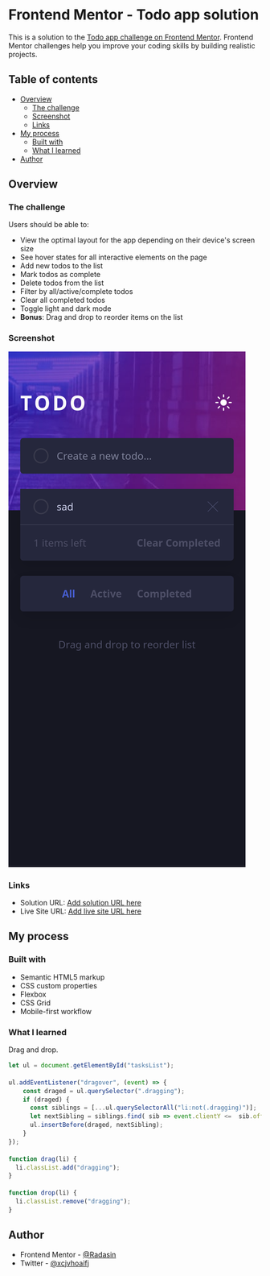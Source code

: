 # Frontend Mentor - Todo app solution

This is a solution to the [Todo app challenge on Frontend Mentor](https://www.frontendmentor.io/challenges/todo-app-Su1_KokOW). Frontend Mentor challenges help you improve your coding skills by building realistic projects. 

## Table of contents

- [Overview](#overview)
  - [The challenge](#the-challenge)
  - [Screenshot](#screenshot)
  - [Links](#links)
- [My process](#my-process)
  - [Built with](#built-with)
  - [What I learned](#what-i-learned)
- [Author](#author)

## Overview

### The challenge

Users should be able to:

- View the optimal layout for the app depending on their device's screen size
- See hover states for all interactive elements on the page
- Add new todos to the list
- Mark todos as complete
- Delete todos from the list
- Filter by all/active/complete todos
- Clear all completed todos
- Toggle light and dark mode
- **Bonus**: Drag and drop to reorder items on the list

### Screenshot

![](./screenshot.png)

### Links

- Solution URL: [Add solution URL here](https://your-solution-url.com)
- Live Site URL: [Add live site URL here](https://your-live-site-url.com)

## My process

### Built with

- Semantic HTML5 markup
- CSS custom properties
- Flexbox
- CSS Grid
- Mobile-first workflow

### What I learned

Drag and drop.

```js
let ul = document.getElementById("tasksList");

ul.addEventListener("dragover", (event) => {
    const draged = ul.querySelector(".dragging");
    if (draged) {
      const siblings = [...ul.querySelectorAll("li:not(.dragging)")];
      let nextSibling = siblings.find( sib => event.clientY <=  sib.offsetTop + sib.offsetHeight / 2 );
      ul.insertBefore(draged, nextSibling);
    }
});

function drag(li) {
  li.classList.add("dragging");
}

function drop(li) {
  li.classList.remove("dragging");
}

```

## Author

- Frontend Mentor - [@Radasin](https://www.frontendmentor.io/profile/Radasin)
- Twitter - [@xcjvhoaifj](https://twitter.com/xcjvhoaifj)

